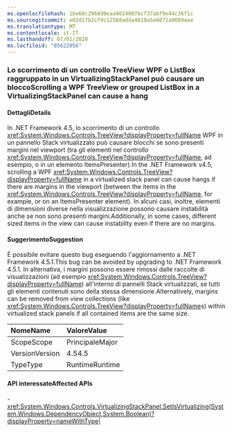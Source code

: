 ```yaml
---
ms.openlocfilehash: 1be68c2968d0eaa9024007bcf37abf9e44c36f1c
ms.sourcegitcommit: e02d17b2cf9c1258dadda4810a5e6072a0089aee
ms.translationtype: MT
ms.contentlocale: it-IT
ms.lasthandoff: 07/01/2020
ms.locfileid: "85622056"
---
```

### <a name="scrolling-a-wpf-treeview-or-grouped-listbox-in-a-virtualizingstackpanel-can-cause-a-hang"></a><span data-ttu-id="9a19c-101">Lo scorrimento di un controllo TreeView WPF o ListBox raggruppato in un VirtualizingStackPanel può causare un blocco</span><span class="sxs-lookup"><span data-stu-id="9a19c-101">Scrolling a WPF TreeView or grouped ListBox in a VirtualizingStackPanel can cause a hang</span></span>

#### <a name="details"></a><span data-ttu-id="9a19c-102">Dettagli</span><span class="sxs-lookup"><span data-stu-id="9a19c-102">Details</span></span>

<span data-ttu-id="9a19c-103">In .NET Framework 4.5, lo scorrimento di un controllo <xref:System.Windows.Controls.TreeView?displayProperty=fullName> WPF in un pannello Stack virtualizzato può causare blocchi se sono presenti margini nel viewport (tra gli elementi nel controllo <xref:System.Windows.Controls.TreeView?displayProperty=fullName>, ad esempio, o in un elemento ItemsPresenter).</span><span class="sxs-lookup"><span data-stu-id="9a19c-103">In the .NET Framework v4.5, scrolling a WPF <xref:System.Windows.Controls.TreeView?displayProperty=fullName> in a virtualized stack panel can cause hangs if there are margins in the viewport (between the items in the <xref:System.Windows.Controls.TreeView?displayProperty=fullName>, for example, or on an ItemsPresenter element).</span></span> <span data-ttu-id="9a19c-104">In alcuni casi, inoltre, elementi di dimensioni diverse nella visualizzazione possono causare instabilità anche se non sono presenti margini.</span><span class="sxs-lookup"><span data-stu-id="9a19c-104">Additionally, in some cases, different sized items in the view can cause instability even if there are no margins.</span></span>

#### <a name="suggestion"></a><span data-ttu-id="9a19c-105">Suggerimento</span><span class="sxs-lookup"><span data-stu-id="9a19c-105">Suggestion</span></span>

<span data-ttu-id="9a19c-106">È possibile evitare questo bug eseguendo l'aggiornamento a .NET Framework 4.5.1.</span><span class="sxs-lookup"><span data-stu-id="9a19c-106">This bug can be avoided by upgrading to .NET Framework 4.5.1.</span></span> <span data-ttu-id="9a19c-107">In alternativa, i margini possono essere rimossi dalle raccolte di visualizzazioni (ad esempio <xref:System.Windows.Controls.TreeView?displayProperty=fullName>) all'interno di pannelli Stack virtualizzati, se tutti gli elementi contenuti sono della stessa dimensione.</span><span class="sxs-lookup"><span data-stu-id="9a19c-107">Alternatively, margins can be removed from view collections (like <xref:System.Windows.Controls.TreeView?displayProperty=fullName>s) within virtualized stack panels if all contained items are the same size.</span></span>

| <span data-ttu-id="9a19c-108">Nome</span><span class="sxs-lookup"><span data-stu-id="9a19c-108">Name</span></span>    | <span data-ttu-id="9a19c-109">Valore</span><span class="sxs-lookup"><span data-stu-id="9a19c-109">Value</span></span>       |
|:--------|:------------|
| <span data-ttu-id="9a19c-110">Scope</span><span class="sxs-lookup"><span data-stu-id="9a19c-110">Scope</span></span>   |<span data-ttu-id="9a19c-111">Principale</span><span class="sxs-lookup"><span data-stu-id="9a19c-111">Major</span></span>|
|<span data-ttu-id="9a19c-112">Version</span><span class="sxs-lookup"><span data-stu-id="9a19c-112">Version</span></span>|<span data-ttu-id="9a19c-113">4.5</span><span class="sxs-lookup"><span data-stu-id="9a19c-113">4.5</span></span>|
|<span data-ttu-id="9a19c-114">Type</span><span class="sxs-lookup"><span data-stu-id="9a19c-114">Type</span></span>|<span data-ttu-id="9a19c-115">Runtime</span><span class="sxs-lookup"><span data-stu-id="9a19c-115">Runtime</span></span>

#### <a name="affected-apis"></a><span data-ttu-id="9a19c-116">API interessate</span><span class="sxs-lookup"><span data-stu-id="9a19c-116">Affected APIs</span></span>

-<xref:System.Windows.Controls.VirtualizingStackPanel.SetIsVirtualizing(System.Windows.DependencyObject,System.Boolean)?displayProperty=nameWithType></li></ul>|
